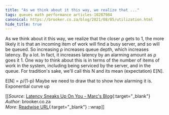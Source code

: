 ```yaml
---
title: "As we think about it this way, we realize that ..."
tags: queues math performance articles-10287984
canonical: https://brooker.co.za/blog/2021/08/05/utilization.html
hide_title: true
---
```


As we think about it this way, we realize that the closer ⍴ gets to 1, the more likely it is that an incoming item of work will find a busy server, and so will be queued. So increasing ⍴ increases queue depth, which increases latency. By a lot. In fact, it increases latency by an alarming amount as ⍴ goes it 1. One way to think about this is in terms of the number of items of work in the system, including being serviced by the server, and in the queue. For tradition's sake, we'll call this N and its mean (expectation) E[N].

E[N] = ⍴/(1-p)
Maybe we need to draw that to show how alarming it is.
Exponential curve up


[[_Source_: [Latency Sneaks Up On You - Marc's Blog](https://brooker.co.za/blog/2021/08/05/utilization.html){:target="_blank"}<br>
_Author_: brooker.co.za<br>
_More_: [Readwise URL](https://readwise.io/open/209747598){:target="_blank"}
::wrap]]